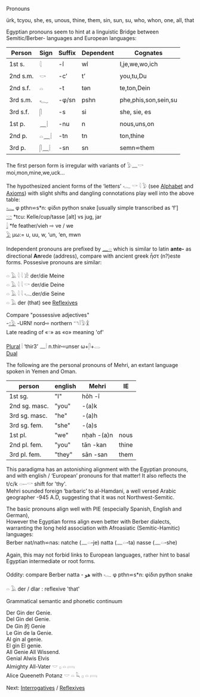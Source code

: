 Pronouns  

ürk, tcyou, she, es, unous, thine, them, sin, sun, su, who, whon, one, all, that  

Egyptian pronouns seem to hint at a linguistic Bridge between Semitic/Berber- languages and European languages:  

|	Person	| Sign	| Suffix 	| Dependent 	| Cognates  
|----------------|-------|---------------|---------------|---------------  
1st s. 		|𓇋	|-ı͗ 	|wı͗ 		|I,je,we,wo,ich  
2nd s.m. 	|𓎡	|-c’ 	|t’ 		|you,tu,Du  
2nd s.f. 	|𓏏	|-t 	|tən 		|te,ton,Dein  
3rd s.m. 	|𓆑	|-φ/sn 	|pshn		|phe,phis,son,sein,su  
3rd s.f. 	|𓋴	|-s 	|si 		|she, sie, es  
1st p. 		|𓈖𓏪	|-nu 	|n 		|nous,uns,on  
2nd p. 		|𓏏𓈖𓏪	|-tn 	|tn 		|ton,thine  
3rd p. 		|𓋴𓈖𓏪	|-sn 	|sn 		|semn⋍them  

The first person form is irregular with variants of 𓅱𓈖𓎡 moi,mon,mine,we,uck…  

The hypothesized ancient forms of the ‘letters’  𓆑 𓎡 𓇋 𓅱 (see [Alphabet](Alphabet) and [Axioms](Axioms)) with slight shifts and dangling connotations play well into the above table:  
[𓆑](𓆑) φ pthn⋍s*n:  φίδιn python snake [usually simple transcribed as ‘f’]  
[𓎡](𓎡) *tcu: Kelle/cup/tasse [alt] vs jug, jar  
[𓇋](𓇋) *fe feather/vieh ⇨ ve / we  
[𓅱](𓅱) µω:= u, uu, w, ‘un, ‘en, mwn  

Independent pronouns are prefixed by [𓈖](𓈖)[𓏏](𓏏) which is similar to latin **ante-** as directional **An**rede (address), compare with ancient greek ἦστ (n?)este forms. Possesive pronouns are similar:  

𓏏 𓄿 𓇋 𓇋 𓀀 der/die Meine  
𓏏 𓄿 𓇋 𓇋 𓎡 der/die Deine  
𓏏 𓄿 𓇋 𓇋 𓆑der/die Seine  
𓏏 𓄿  der (that) see [Reflexives](Reflexives)  

Compare "possessive adjectives"  
-[𓏌](𓏌)[𓅱](𓅱) -URN! nord⇨ northern 𓎔𓎛𓅱𓇇  
 Late reading of «𓏌» as «o» meaning 'of'  

[Plural](Plural) 𓏪 ‘thir3’ 𓈖𓏪 n.thir⇨unser   ω+𓋴+𓂋  
[Dual](dual)  

The following are the personal pronouns of Mehri, an extant language spoken in Yemen and Oman.  

person|english|Mehri|IE  
------|-------|-----|--  
1st sg. 		|"I" 	|hōh 	-ī  
2nd sg. masc. 	|"you" 	 	|-(a)k  
3rd sg. masc. 	|"he" 	 	|-(a)h  
3rd sg. fem. 	|"she" 	 	|-(a)s  
1st pl.		 |"we" 	|nḥah 	-(a)n	|nous  
2nd pl. fem. 	|"you" 	|tān 	-kan	|thine  
3rd pl. fem. 	|"they" 	|sān 	-san	|them  

This paradigma has an astonishing alignment with the Egyptian pronouns, and with english / ‘European’ pronouns for that matter! It also reflects the t/c/k 𓏏𓍿𓎡 shift for 'thy'.  
Mehri sounded foreign ‘barbaric’ to al-Hamdani, a well versed Arabic geographer -945 A.D, suggesting that it was not Northwest-Semitic.  

The basic pronouns align well with PIE (especially Spanish, English and German),  
However the Egyptian forms align even better with Berber dialects, warranting the long held association with Afroasiatic (Semitic-Hamitic) languages:  
Berber  nat/nath⋍nas: natche (𓈖𓏏-je) natta (𓈖𓏏-ta) nasse (𓈖𓏏-she)  

Again, this may not forbid links to European languages, rather hint to basal Egyptian intermediate or root forms.  

Oddity: compare Berber natta - هو  with 𓆑 φ pthn⋍s*n:  φίδιn python snake  

𓏏 𓄿  der / dlar : reflexive 'that'  

Grammatical semantic and phonetic continuum  

Der Gin der Genie.  
Del Gin del Genie.  
De Gin 的 Genie  
Le Gin de la Genie.  
Al gin al genie.  
El gin El genie.  
All Genie All Wissend.  
Genial Alwis Elvis  
Almighty All-Vater 𓎟 𓊪 𓏏 𓇯  
Alice Queeneth Potanz 𓎟 𓏏 𓆗 𓊪 𓏏 𓇯  



Next: [Interrogatives](Interrogatives) / [Reflexives](Reflexives)  